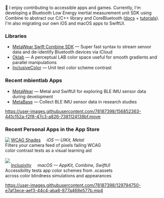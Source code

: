 👋  I enjoy contributing to accessible apps and games. Currently, I'm developing a Bluetooth Low Energy inertial measurement unit SDK using Combine to abstract our C/C++ library and CoreBluetooth ([docs](https://mbientlab.netlify.app/documentation/metawear) + [tutorials](https://mbientlab.netlify.app/tutorials/metawear)). I'm also migrating our own iOS and macOS apps to SwiftUI.

### Libraries
* [MetaWear Swift Combine SDK](https://github.com/mbientlab/MetaWear-Swift-Combine-SDK) — Super fast syntax to stream sensor data and de-identify Bluetooth devices via iCloud
* [Oklab](https://github.com/importRyan/oklab/) — A perceptual LAB color space useful for smooth gradients and parallel manipulations
* [InclusiveColor](https://github.com/importRyan/inclusivecolor) — Unit test color scheme contrast

### Recent mbientlab Apps

* [MetaWear](https://apps.apple.com/app/metawear/id1547334547) — Metal and SwiftUI for exploring BLE IMU sensor data during development
* [MetaBase](https://testflight.apple.com/join/fcsKATBs) — Collect BLE IMU sensor data in research studies

https://user-images.githubusercontent.com/78187398/156852363-441c152a-f2f8-47c3-a826-7381124138bf.move

### Recent Personal Apps in the App Store
<img align="left" src="https://user-images.githubusercontent.com/78187398/129800344-222723a8-c508-4a9b-bb65-ff7b3b4995ac.png"> 

[WCAG Shades](https://apps.apple.com/app/wcag-shades/id1570595563) &nbsp; &nbsp; *iOS — UIKit, Metal*  
Filters your camera feed of pixels failing WCAG  
color contrast tests as a visual learning aid  
<br>
<img align="left" src="https://user-images.githubusercontent.com/78187398/129798982-46039684-c9c2-4ddf-add3-4a9650ab51b1.png">

[Inclusivity](https://apps.apple.com/app/inclusivity/id1566281154) &nbsp; &nbsp; *macOS — AppKit, Combine, SwiftUI*  
Accessibility tests app color schemes from .xcassets  
across color blindness simulations and appearances


https://user-images.githubusercontent.com/78187398/129794750-e7af3ece-aef3-44c4-aba8-877a468e577b.mp4


